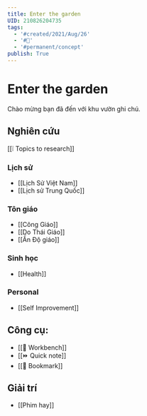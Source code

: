 ```yaml
---
title: Enter the garden
UID: 210826204735
tags:
  - '#created/2021/Aug/26'
  - '#🏡'
  - '#permanent/concept'
publish: True
---
```

# Enter the garden

Chào mừng bạn đã đến với khu vườn ghi chú.

## Nghiên cứu
[[❕ Topics to research]]

### Lịch sử
- [[Lịch Sử Việt Nam]]
- [[Lịch sử Trung Quốc]]

### Tôn giáo
- [[Công Giáo]]
- [[Do Thái Giáo]]
- [[Ấn Độ giáo]]

### Sinh học
- [[Health]]

### Personal
- [[Self Improvement]]

## Công cụ:
- [[📌 Workbench]]
- [[⏩ Quick note]]
- [[📑 Bookmark]]

## Giải trí
- [[Phim hay]]
